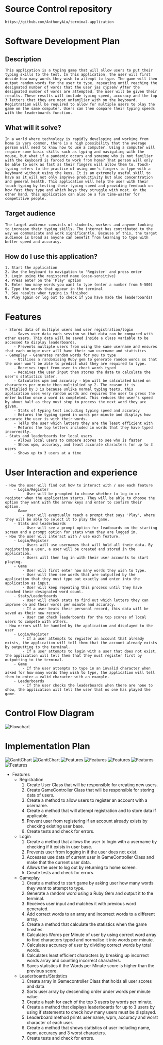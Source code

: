 # Source Control repository
    https://github.com/AnthonyALu/terminal-application

# Software Development Plan

## Description
    This application is a typing game that will allow users to put their typing skills to the test. In this application, the user will first decide how many words they wish to attempt to type. The game will then output random words for the user to type, repeating until reaching the designated number of words that the user jas cjpsem/ After the designated number of words are attempted, the user will be given their results. These results will include typing speed, accuracy and the top 3 letters that they are most unfamiliar with on the keyboard. Registration will be required to allow for multiple users to play the game on the same computer. Users can then compare their typing speeds with the leaderboards function.

## What will it solve?
    In a world where technology is rapidly developing and working from home is very common, there is a high possibility that the average person will need to know how to use a computer. Using a computer will require some basic skills such as typing and navigating with the mouse, but what if a pandemic occurs and someone who is not familiar with the keyboard is forced to work from home? That person will only be able to work as fast as their fingers will allow them to. Touch-typing refers to the practice of using one's fingers to type with a keyboard without using the keys. It is an extremely useful skill to have as it will not only improve productivity but also concentration and general health. This application will help the user with their touch-typing by testing their typing speed and providing feedback on how fast they type and which keys they struggle with most. On the other hand, this application can also be a fun time-waster for competitive people. 

## Target audience
    The target audience consists of students, workers and anyone looking to increase their typing skills. The internet has contributed to the way we communicate and work significantly. Because of this, the target audience is broad as anyone can benefit from learning to type with better speed and accuracy.

## How do I use this application?
    1. Start the application
    2. Use the keyboard to navigation to 'Register' and press enter
    3. Login using the registered name (case-sensitive)
    4. Press enter on the 'Play' option
    5. Enter how many words you want to type (enter a number from 5-500)
    6. Type the words that appear in the terminal
    7. See results when typing is finished
    8. Play again or log out to check if you have made the leaderboards!


# Features
    - Stores data of multiple users and user registration/login
        - Saves user data each session so that data can be compared with other users. This data will be saved inside a class variable to be accessed to display leaderboards. 
        - Prevents multiple users from using the same username and ensures that each unique user will have their own username and statistics
    - Gameplay - Generates random words for you to type
        - Utilises a randomising Ruby gem to generate random words so that the user won't be able to predict what they are required to type. 
        - Receives input from user to check words typed
        - Receives the user input then stores the data to calculate the user's statistics later.
        - Calculates wpm and accuracy - Wpm will be calculated based on characters per minute then multiplied by 2. The reason it is multiplied by 3 is because unlike normal typing tests, this application uses very random words and requires the user to press the enter button once a word is completed. This reduces the user's speed by about half as they must stop to process the next word they are given. 
        - Stats of typing test including typing speed and accuracy
        - Returns the typing speed in words per minute and displays how accurate the user is with their words.
        - Tells the user which letters they are the least efficient with
        - Returns the top letters included in words that they have typed incorrectly. 
    - Stats and leaderboards for local users
        - Allows local users to compare scores to see who is faster
        - Shows wpm, accuracy, and least accurate characters for up to 3 users
        - Shows up to 3 users at a time
    
# User Interaction and experience
    - How the user will find out how to interact with / use each feature
        - Login/Register
            - User will be prompted to choose whether to log in or register when the application starts. They will be able to choose the option they want with the arrow keys and enter to confirm their option.
        - Game
            - User will eventually reach a prompt that says 'Play', where they will be able to select it to play the game. 
        - Stats and leaderboards
            - User will see a prompt option for leadboards on the starting screen and a prompt option for stats when they are logged in.
    - How the user will interact with / use each feature.
        - Login/Register
            - Users will use usernames that will hold all their data. By registering a user, a user will be created and stored in the application.
            - Users will then log in with their user accounts to start playing.
        - Game
            - User will first enter how many words they wish to type.
            - User will then see words that are outputted by the application that they must type out exactly and enter into the application as input.
            - User will keep repeating this process until they have reached their designated word count.
        - Stats/Leaderboards
            - User will check stats to find out which letters they can improve on and their words per minute and accuracy.
            - If a user beats their personal record, this data will be saved as their new record.
            - User can check leaderboards for the top scores of local users to compete with others.
    - How errors will be handled by the application and displayed to the user
        - Login/Register
            - If a user attempts to register an account that already exists, the application will tell them that the account already exists by outputting to the terminal.
            - If a user attempts to login with a user that does not exist, the application will tell them that they must register first by outputting to the terminal. 
        - Game
            - If the user attempts to type in an invalid character when asked for how many words they wish to type, the application will tell them to enter a valid character with an example.
        - Leaderboards
            - If the user checks the leaderboards when there are none to show, the application will tell the user that no one has played the game.

# Control Flow Diagram

![Flowchart](docs/FlowChart.png)

# Implementation Plan

![GanttChart](docs/Screenshots/GanttChart1.png)
![GanttChart](docs/Screenshots/GanttChart2.png)
![Features](docs/Screenshots/Registration.png)
![Features](docs/Screenshots/Login.png)
![Features](docs/Screenshots/Leaderboards.png)
![Features](docs/Screenshots/Gameplay.png)
![Features](docs/Screenshots/Gameplay2.png)

 - Features
    - Registration
        1. Create User Class that will be responsible for creating new users.
        2. Create GameController Class that will be responsible for storing data of users.
        3. Create a method to allow users to register an account with a username.
        4. Create a method that will attempt registration and to store data if applicable.
        5. Prevent user from registering if an account already exists by checking existing user base.
        6. Create tests and check for errors.
    - Login
        1. Create a method that allows the user to login with a username by checking if it exists in user base.
        2. Prevents user from logging in if the user does not exist.
        3. Accesses use data of current user in GameController Class and make that the current user data.
        4. Allows the user to log out by returning to home screen.
        5. Create tests and check for errors.
    - Gameplay
        1. Create a method to start game by asking user how many words they want to attempt to type.
        2. Generate a random word using a Ruby Gem and output it to the terminal. 
        3. Receives user input and matches it with previous word generated.
        4. Add correct words to an array and incorrect words to a different array. 
        5. Create a method that calculate the statistics when the game finishes.
        6. Calculates Words per Minute of user by using correct word array to find characters typed and normalise it into words per minute.
        7. Calculates accuracy of user by dividing correct words by total words.
        8. Calculates least efficient characters by breaking up incorrect words array and counting incorrect characters.
        9. Saves statistics if the Words per Minute score is higher than the previous score.
    - Leaderboards/Statistics
        1. Create array in Gamecontroller Class that holds all user scores and data.
        2. Sorts user array by descending order under words per minute value. 
        3. Create a hash for each of the top 3 users by words per minute.
        4. Create a method that displays leaderboards for up to 3 users by using if statements to check how many users must be displayed. 
        5. Leaderboard method prints user name, wpm, accuracy and worst character of each user. 
        6. Create a method that shows statistics of user including name, wpm, accuracy and 3 worst characters.
        7. Create tests and check for errors. 



